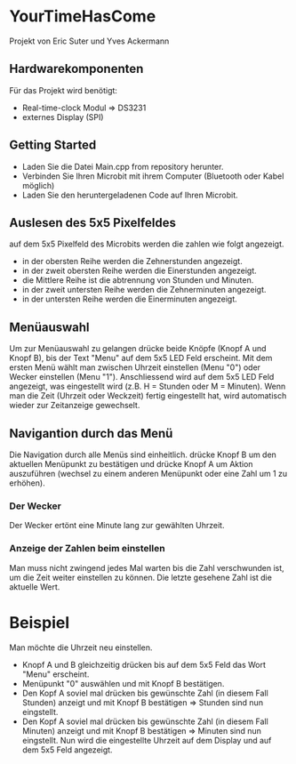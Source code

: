 # YourTimeHasCome
Projekt von Eric Suter und Yves Ackermann

## Hardwarekomponenten
Für das Projekt wird benötigt:
- Real-time-clock Modul => DS3231
- externes Display (SPI)

## Getting Started
- Laden Sie die Datei Main.cpp from repository herunter.
- Verbinden Sie Ihren Microbit mit ihrem Computer (Bluetooth oder Kabel möglich)
- Laden Sie den heruntergeladenen Code auf Ihren Microbit.

## Auslesen des 5x5 Pixelfeldes
auf dem 5x5 Pixelfeld des Microbits werden die zahlen wie folgt angezeigt.
- in der obersten Reihe werden die Zehnerstunden angezeigt.
- in der zweit obersten Reihe werden die Einerstunden angezeigt.
- die Mittlere Reihe ist die abtrennung von Stunden und Minuten.
- in der zweit untersten Reihe werden die Zehnerminuten angezeigt.
- in der untersten Reihe werden die Einerminuten angezeigt.

## Menüauswahl
Um zur Menüauswahl zu gelangen drücke beide Knöpfe (Knopf A und Knopf B), bis der Text "Menu" auf dem 5x5 LED Feld erscheint.
Mit dem ersten Menü wählt man zwischen Uhrzeit einstellen (Menu "0") oder Wecker einstellen (Menu "1").
Anschliessend wird auf dem 5x5 LED Feld angezeigt, was eingestellt wird (z.B. H = Stunden oder M = Minuten). Wenn man die Zeit (Uhrzeit oder Weckzeit) fertig eingestellt hat, wird automatisch wieder zur Zeitanzeige gewechselt.

## Navigantion durch das Menü
Die Navigation durch alle Menüs sind einheitlich. drücke Knopf B um den aktuellen Menüpunkt zu bestätigen und drücke Knopf A um Aktion auszuführen (wechsel zu einem anderen Menüpunkt oder eine Zahl um 1 zu erhöhen). 

### Der Wecker 
Der Wecker ertönt eine Minute lang zur gewählten Uhrzeit.

### Anzeige der Zahlen beim einstellen
Man muss nicht zwingend jedes Mal warten bis die Zahl verschwunden ist, um die Zeit weiter einstellen zu können. Die letzte gesehene Zahl ist die aktuelle Wert.

# Beispiel

Man möchte die Uhrzeit neu einstellen.
- Knopf A und B gleichzeitig drücken bis auf dem 5x5 Feld das Wort "Menu" erscheint.
- Menüpunkt "0" auswählen und mit Knopf B bestätigen.
- Den Kopf A soviel mal drücken bis gewünschte Zahl (in diesem Fall Stunden) anzeigt und mit Knopf B bestätigen => Stunden sind nun eingstellt.
- Den Kopf A soviel mal drücken bis gewünschte Zahl (in diesem Fall Minuten) anzeigt und mit Knopf B bestätigen => Minuten sind nun eingstellt.
Nun wird die eingestellte Uhrzeit auf dem Display und auf dem 5x5 Feld angezeigt.
